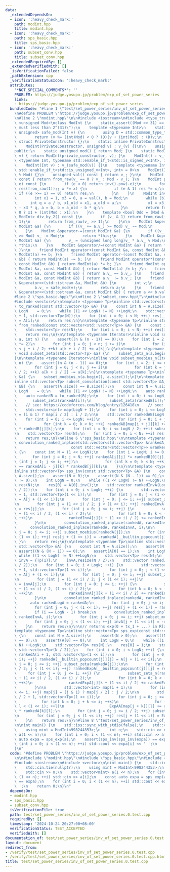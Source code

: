 ```yaml
---
data:
  _extendedDependsOn:
  - icon: ':heavy_check_mark:'
    path: modint.hpp
    title: modint.hpp
  - icon: ':heavy_check_mark:'
    path: sps_basic.hpp
    title: sps_basic.hpp
  - icon: ':heavy_check_mark:'
    path: subset_conv.hpp
    title: subset_conv.hpp
  _extendedRequiredBy: []
  _extendedVerifiedWith: []
  _isVerificationFailed: false
  _pathExtension: cpp
  _verificationStatusIcon: ':heavy_check_mark:'
  attributes:
    '*NOT_SPECIAL_COMMENTS*': ''
    PROBLEM: https://judge.yosupo.jp/problem/exp_of_set_power_series
    links:
    - https://judge.yosupo.jp/problem/exp_of_set_power_series
  bundledCode: "#line 1 \"test/set_power_series/inv_of_set_power_series.0.test.cpp\"\
    \n#define PROBLEM \"https://judge.yosupo.jp/problem/exp_of_set_power_series\"\n\
    \n#line 2 \"modint.hpp\"\n\n#include <iostream>\n#include <type_traits>\n\ntemplate\
    \ <unsigned Mod>\nclass ModInt {\n    static_assert((Mod >> 31) == 0, \"`Mod`\
    \ must less than 2^(31)\");\n    template <typename Int>\n    static std::enable_if_t<std::is_integral_v<Int>,\
    \ unsigned> safe_mod(Int v) {\n        using D = std::common_type_t<Int, unsigned>;\n\
    \        return (v %= (int)Mod) < 0 ? (D)(v + (int)Mod) : (D)v;\n    }\n\n   \
    \ struct PrivateConstructor {};\n    static inline PrivateConstructor private_constructor{};\n\
    \    ModInt(PrivateConstructor, unsigned v) : v_(v) {}\n\n    unsigned v_;\n\n\
    public:\n    static unsigned mod() { return Mod; }\n    static ModInt from_raw(unsigned\
    \ v) { return ModInt(private_constructor, v); }\n    ModInt() : v_() {}\n    template\
    \ <typename Int, typename std::enable_if_t<std::is_signed_v<Int>, int> = 0>\n\
    \    ModInt(Int v) : v_(safe_mod(v)) {}\n    template <typename Int, typename\
    \ std::enable_if_t<std::is_unsigned_v<Int>, int> = 0>\n    ModInt(Int v) : v_(v\
    \ % Mod) {}\n    unsigned val() const { return v_; }\n\n    ModInt operator-()\
    \ const { return from_raw(v_ == 0 ? v_ : Mod - v_); }\n    ModInt pow(long long\
    \ e) const {\n        if (e < 0) return inv().pow(-e);\n        for (ModInt x(*this),\
    \ res(from_raw(1));; x *= x) {\n            if (e & 1) res *= x;\n           \
    \ if ((e >>= 1) == 0) return res;\n        }\n    }\n    ModInt inv() const {\n\
    \        int x1 = 1, x3 = 0, a = val(), b = Mod;\n        while (b) {\n      \
    \      int q = a / b, x1_old = x1, a_old = a;\n            x1 = x3, x3 = x1_old\
    \ - x3 * q, a = b, b = a_old - b * q;\n        }\n        return from_raw(x1 <\
    \ 0 ? x1 + (int)Mod : x1);\n    }\n    template <bool Odd = (Mod & 1)>\n    std::enable_if_t<Odd,\
    \ ModInt> div_by_2() const {\n        if (v_ & 1) return from_raw((v_ + Mod) >>\
    \ 1);\n        return from_raw(v_ >> 1);\n    }\n\n    ModInt &operator+=(const\
    \ ModInt &a) {\n        if ((v_ += a.v_) >= Mod) v_ -= Mod;\n        return *this;\n\
    \    }\n    ModInt &operator-=(const ModInt &a) {\n        if ((v_ += Mod - a.v_)\
    \ >= Mod) v_ -= Mod;\n        return *this;\n    }\n    ModInt &operator*=(const\
    \ ModInt &a) {\n        v_ = (unsigned long long)v_ * a.v_ % Mod;\n        return\
    \ *this;\n    }\n    ModInt &operator/=(const ModInt &a) { return *this *= a.inv();\
    \ }\n\n    friend ModInt operator+(const ModInt &a, const ModInt &b) { return\
    \ ModInt(a) += b; }\n    friend ModInt operator-(const ModInt &a, const ModInt\
    \ &b) { return ModInt(a) -= b; }\n    friend ModInt operator*(const ModInt &a,\
    \ const ModInt &b) { return ModInt(a) *= b; }\n    friend ModInt operator/(const\
    \ ModInt &a, const ModInt &b) { return ModInt(a) /= b; }\n    friend bool operator==(const\
    \ ModInt &a, const ModInt &b) { return a.v_ == b.v_; }\n    friend bool operator!=(const\
    \ ModInt &a, const ModInt &b) { return a.v_ != b.v_; }\n    friend std::istream\
    \ &operator>>(std::istream &a, ModInt &b) {\n        int v;\n        a >> v;\n\
    \        b.v_ = safe_mod(v);\n        return a;\n    }\n    friend std::ostream\
    \ &operator<<(std::ostream &a, const ModInt &b) { return a << b.val(); }\n};\n\
    #line 2 \"sps_basic.hpp\"\n\n#line 2 \"subset_conv.hpp\"\n\n#include <cassert>\n\
    #include <vector>\n\ntemplate <typename Tp>\ninline std::vector<std::vector<Tp>>\
    \ to_ranked(const std::vector<Tp> &A) {\n    const int N = A.size();\n    int\
    \ LogN    = 0;\n    while ((1 << LogN) != N) ++LogN;\n    std::vector res(LogN\
    \ + 1, std::vector<Tp>(N));\n    for (int i = 0; i < N; ++i) res[__builtin_popcount(i)][i]\
    \ = A[i];\n    return res;\n}\n\ntemplate <typename Tp>\ninline std::vector<Tp>\
    \ from_ranked(const std::vector<std::vector<Tp>> &A) {\n    const int N = A[0].size();\n\
    \    std::vector<Tp> res(N);\n    for (int i = 0; i < N; ++i) res[i] = A[__builtin_popcount(i)][i];\n\
    \    return res;\n}\n\ntemplate <typename Iterator>\ninline void subset_zeta_n(Iterator\
    \ a, int n) {\n    assert((n & (n - 1)) == 0);\n    for (int i = 2; i <= n; i\
    \ *= 2)\n        for (int j = 0; j < n; j += i)\n            for (int k = j; k\
    \ < j + i / 2; ++k) a[k + i / 2] += a[k];\n}\n\ntemplate <typename Tp>\ninline\
    \ void subset_zeta(std::vector<Tp> &a) {\n    subset_zeta_n(a.begin(), a.size());\n\
    }\n\ntemplate <typename Iterator>\ninline void subset_moebius_n(Iterator a, int\
    \ n) {\n    assert((n & (n - 1)) == 0);\n    for (int i = 2; i <= n; i *= 2)\n\
    \        for (int j = 0; j < n; j += i)\n            for (int k = j; k < j + i\
    \ / 2; ++k) a[k + i / 2] -= a[k];\n}\n\ntemplate <typename Tp>\ninline void subset_moebius(std::vector<Tp>\
    \ &a) {\n    subset_moebius_n(a.begin(), a.size());\n}\n\ntemplate <typename Tp>\n\
    inline std::vector<Tp> subset_convolution(const std::vector<Tp> &A, const std::vector<Tp>\
    \ &B) {\n    assert(A.size() == B.size());\n    const int N = A.size();\n    int\
    \ LogN    = 0;\n    while ((1 << LogN) != N) ++LogN;\n    auto rankedA = to_ranked(A);\n\
    \    auto rankedB = to_ranked(B);\n\n    for (int i = 0; i <= LogN; ++i) {\n \
    \       subset_zeta(rankedA[i]);\n        subset_zeta(rankedB[i]);\n    }\n\n\
    \    // see: https://codeforces.com/blog/entry/126418\n    // see: https://oeis.org/A025480\n\
    \    std::vector<int> map(LogN + 1);\n    for (int i = 0; i <= LogN; ++i) map[i]\
    \ = (i & 1) ? map[i / 2] : i / 2;\n\n    std::vector rankedAB(LogN / 2 + 1, std::vector<Tp>(N));\n\
    \    for (int i = 0; i <= LogN; ++i)\n        for (int j = 0; i + j <= LogN; ++j)\n\
    \            for (int k = 0; k < N; ++k) rankedAB[map[i + j]][k] += rankedA[i][k]\
    \ * rankedB[j][k];\n\n    for (int i = 0; i <= LogN / 2; ++i) subset_moebius(rankedAB[i]);\n\
    \n    std::vector<Tp> res(N);\n    for (int i = 0; i < N; ++i) res[i] = rankedAB[map[__builtin_popcount(i)]][i];\n\
    \    return res;\n}\n#line 6 \"sps_basic.hpp\"\n\ntemplate <typename Tp>\nvoid\
    \ convolution_ranked_inplace(std::vector<std::vector<Tp>> &rankedA,\n        \
    \                        const std::vector<std::vector<Tp>> &rankedB, int LogN)\
    \ {\n    const int N = (1 << LogN);\n    for (int i = LogN; i >= 0; --i) {\n \
    \       for (int j = 0; j < N; ++j) rankedA[i][j] *= rankedB[0][j];\n        for\
    \ (int j = 1; j <= i; ++j)\n            for (int k = 0; k < N; ++k) rankedA[i][k]\
    \ += rankedA[i - j][k] * rankedB[j][k];\n    }\n}\n\ntemplate <typename Tp>\n\
    inline std::vector<Tp> sps_inv(const std::vector<Tp> &A) {\n    const int N =\
    \ A.size();\n    assert(N > 0);\n    assert((N & (N - 1)) == 0);\n    assert(A[0]\
    \ != 0);\n    int LogN = 0;\n    while ((1 << LogN) != N) ++LogN;\n    std::vector<Tp>\
    \ res(N);\n    res[0] = A[0].inv();\n    std::vector rankedInvA(LogN, std::vector<Tp>(N\
    \ / 2));\n    for (int i = 0; i < LogN; ++i) {\n        std::vector rankedA(i\
    \ + 1, std::vector<Tp>(1 << i));\n        for (int j = 0; j < (1 << i); ++j) rankedA[__builtin_popcount(j)][j]\
    \ = A[j + (1 << i)];\n        for (int j = 0; j <= i; ++j) subset_zeta(rankedA[j]);\n\
    \n        for (int j = (1 << i) / 2; j < (1 << i); ++j) rankedInvA[__builtin_popcount(j)][j]\
    \ = res[j];\n        for (int j = 0; j <= i; ++j) {\n            subset_zeta_n(rankedInvA[j].begin()\
    \ + (1 << i) / 2, (1 << i) / 2);\n            for (int k = 0; k < (1 << i) / 2;\
    \ ++k)\n                rankedInvA[j][k + (1 << i) / 2] += rankedInvA[j][k];\n\
    \        }\n\n        convolution_ranked_inplace(rankedA, rankedInvA, i);\n  \
    \      convolution_ranked_inplace(rankedA, rankedInvA, i);\n\n        for (int\
    \ j = 0; j <= i; ++j) subset_moebius(rankedA[j]);\n        for (int j = 0; j <\
    \ (1 << i); ++j) res[j + (1 << i)] = -rankedA[__builtin_popcount(j)][j];\n   \
    \ }\n    return res;\n}\n\ntemplate <typename Tp>\ninline std::vector<Tp> sps_log(const\
    \ std::vector<Tp> &A) {\n    const int N = A.size();\n    assert(N > 0);\n   \
    \ assert((N & (N - 1)) == 0);\n    assert(A[0] == 1);\n    int LogN = 0;\n   \
    \ while ((1 << LogN) != N) ++LogN;\n    std::vector<Tp> res(N);\n    std::vector<Tp>\
    \ invA = {Tp(1)};\n    invA.resize(N / 2);\n    std::vector rankedInvA(LogN, std::vector<Tp>(N\
    \ / 2));\n    for (int i = 0; i < LogN; ++i) {\n        std::vector rankedA(i\
    \ + 1, std::vector<Tp>(1 << i));\n        for (int j = 0; j < (1 << i); ++j) rankedA[__builtin_popcount(j)][j]\
    \ = A[j + (1 << i)];\n        for (int j = 0; j <= i; ++j) subset_zeta(rankedA[j]);\n\
    \n        for (int j = (1 << i) / 2; j < (1 << i); ++j)\n            rankedInvA[__builtin_popcount(j)][j]\
    \ = invA[j];\n        for (int j = 0; j <= i; ++j) {\n            subset_zeta_n(rankedInvA[j].begin()\
    \ + (1 << i) / 2, (1 << i) / 2);\n            for (int k = 0; k < (1 << i) / 2;\
    \ ++k)\n                rankedInvA[j][k + (1 << i) / 2] += rankedInvA[j][k];\n\
    \        }\n\n        convolution_ranked_inplace(rankedA, rankedInvA, i);\n  \
    \      auto rankedLogA = rankedA;\n        for (int j = 0; j <= i; ++j) subset_moebius(rankedLogA[j]);\n\
    \        for (int j = 0; j < (1 << i); ++j) res[j + (1 << i)] = rankedLogA[__builtin_popcount(j)][j];\n\
    \        if (i == LogN - 1) break;\n        convolution_ranked_inplace(rankedA,\
    \ rankedInvA, i);\n\n        for (int j = 0; j <= i; ++j) subset_moebius(rankedA[j]);\n\
    \        for (int j = 0; j < (1 << i); ++j) invA[j + (1 << i)] = -rankedA[__builtin_popcount(j)][j];\n\
    \    }\n    return res;\n}\n\n// returns exp(0 + tx_1 + ...) in R[x_1,...,x_n]/(x_1^2,...,x_n^2)\n\
    template <typename Tp>\ninline std::vector<Tp> sps_exp(const std::vector<Tp> &A)\
    \ {\n    const int N = A.size();\n    assert(N > 0);\n    assert((N & (N - 1))\
    \ == 0);\n    assert(A[0] == 0);\n    int LogN = 0;\n    while ((1 << LogN) !=\
    \ N) ++LogN;\n    std::vector<Tp> res(N);\n    res[0] = 1;\n    std::vector rankedExpA(LogN,\
    \ std::vector<Tp>(N / 2));\n    for (int i = 0; i < LogN; ++i) {\n        std::vector\
    \ rankedA(i + 1, std::vector<Tp>(1 << i));\n        for (int j = 0; j < (1 <<\
    \ i); ++j) rankedA[__builtin_popcount(j)][j] = A[j + (1 << i)];\n        for (int\
    \ j = 0; j <= i; ++j) subset_zeta(rankedA[j]);\n\n        for (int j = (1 << i)\
    \ / 2; j < (1 << i); ++j) rankedExpA[__builtin_popcount(j)][j] = res[j];\n   \
    \     for (int j = 0; j <= i; ++j) {\n            subset_zeta_n(rankedExpA[j].begin()\
    \ + (1 << i) / 2, (1 << i) / 2);\n            for (int k = 0; k < (1 << i) / 2;\
    \ ++k)\n                rankedExpA[j][k + (1 << i) / 2] += rankedExpA[j][k];\n\
    \        }\n\n        std::vector<int> map(i + 1);\n        for (int j = 0; j\
    \ <= i; ++j) map[j] = (j & 1) ? map[j / 2] : j / 2;\n\n        std::vector ExpAA(i\
    \ / 2 + 1, std::vector<Tp>(1 << i));\n        for (int j = 0; j <= i; ++j)\n \
    \           for (int k = 0; j + k <= i; ++k)\n                for (int l = 0;\
    \ l < (1 << i); ++l)\n                    ExpAA[map[j + k]][l] += rankedExpA[j][l]\
    \ * rankedA[k][l];\n        for (int j = 0; j <= i / 2; ++j) subset_moebius(ExpAA[j]);\n\
    \n        for (int j = 0; j < (1 << i); ++j) res[j + (1 << i)] = ExpAA[map[__builtin_popcount(j)]][j];\n\
    \    }\n    return res;\n}\n#line 8 \"test/set_power_series/inv_of_set_power_series.0.test.cpp\"\
    \n\nint main() {\n    std::ios::sync_with_stdio(false);\n    std::cin.tie(nullptr);\n\
    \    using mint = ModInt<998244353>;\n    int n;\n    std::cin >> n;\n    std::vector<mint>\
    \ a(1 << n);\n    for (int i = 0; i < (1 << n); ++i) std::cin >> a[i];\n    const\
    \ auto expa = sps_exp(a);\n    assert(sps_inv(sps_inv(expa)) == expa);\n    for\
    \ (int i = 0; i < (1 << n); ++i) std::cout << expa[i] << ' ';\n    return 0;\n\
    }\n"
  code: "#define PROBLEM \"https://judge.yosupo.jp/problem/exp_of_set_power_series\"\
    \n\n#include \"modint.hpp\"\n#include \"sps_basic.hpp\"\n#include <cassert>\n\
    #include <iostream>\n#include <vector>\n\nint main() {\n    std::ios::sync_with_stdio(false);\n\
    \    std::cin.tie(nullptr);\n    using mint = ModInt<998244353>;\n    int n;\n\
    \    std::cin >> n;\n    std::vector<mint> a(1 << n);\n    for (int i = 0; i <\
    \ (1 << n); ++i) std::cin >> a[i];\n    const auto expa = sps_exp(a);\n    assert(sps_inv(sps_inv(expa))\
    \ == expa);\n    for (int i = 0; i < (1 << n); ++i) std::cout << expa[i] << '\
    \ ';\n    return 0;\n}\n"
  dependsOn:
  - modint.hpp
  - sps_basic.hpp
  - subset_conv.hpp
  isVerificationFile: true
  path: test/set_power_series/inv_of_set_power_series.0.test.cpp
  requiredBy: []
  timestamp: '2024-10-24 20:27:00+08:00'
  verificationStatus: TEST_ACCEPTED
  verifiedWith: []
documentation_of: test/set_power_series/inv_of_set_power_series.0.test.cpp
layout: document
redirect_from:
- /verify/test/set_power_series/inv_of_set_power_series.0.test.cpp
- /verify/test/set_power_series/inv_of_set_power_series.0.test.cpp.html
title: test/set_power_series/inv_of_set_power_series.0.test.cpp
---
```

